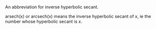 An abbreviation for inverse hyperbolic secant.

arsech(x) or arcsech(x) means the inverse hyperbolic secant of x, ie the
number whose hyperbolic secant is x.
